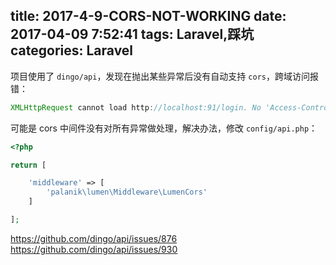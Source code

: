 title: 2017-4-9-CORS-NOT-WORKING
date:  2017-04-09 7:52:41
tags: Laravel,踩坑
categories: Laravel
---

项目使用了 `dingo/api`，发现在抛出某些异常后没有自动支持 `cors`，跨域访问报错：
```javascript
XMLHttpRequest cannot load http://localhost:91/login. No 'Access-Control-Allow-Origin' header is present on the requested resource. Origin 'http://localhost:4200' is therefore not allowed access.
```
可能是 cors 中间件没有对所有异常做处理，解决办法，修改 `config/api.php`：

```php
<?php

return [

    'middleware' => [
        'palanik\lumen\Middleware\LumenCors'
    ]

];
```

https://github.com/dingo/api/issues/876
https://github.com/dingo/api/issues/930